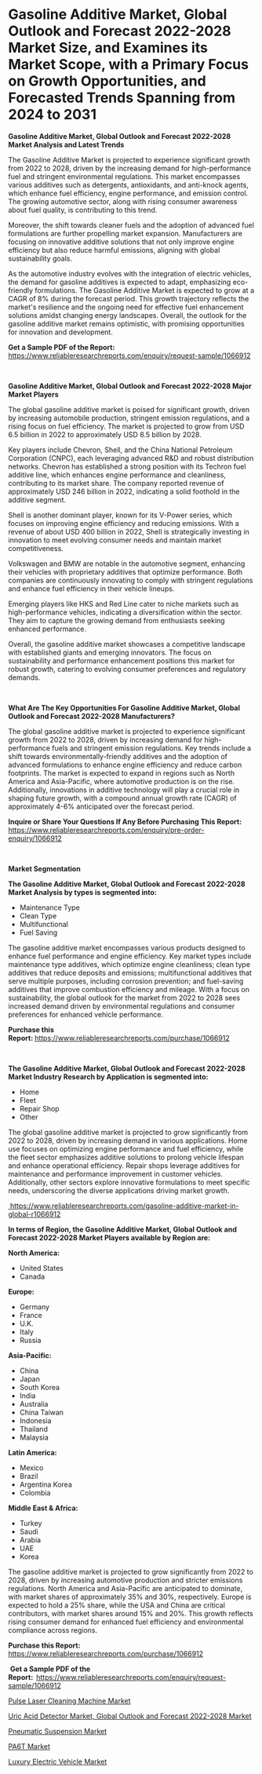 <p><h1>Gasoline Additive Market, Global Outlook and Forecast 2022-2028 Market Size, and Examines its Market Scope, with a Primary Focus on Growth Opportunities, and Forecasted Trends Spanning from 2024 to 2031</h1></p><p><strong>Gasoline Additive Market, Global Outlook and Forecast 2022-2028 Market Analysis and Latest Trends</strong></p>
<p><p>The Gasoline Additive Market is projected to experience significant growth from 2022 to 2028, driven by the increasing demand for high-performance fuel and stringent environmental regulations. This market encompasses various additives such as detergents, antioxidants, and anti-knock agents, which enhance fuel efficiency, engine performance, and emission control. The growing automotive sector, along with rising consumer awareness about fuel quality, is contributing to this trend.</p><p>Moreover, the shift towards cleaner fuels and the adoption of advanced fuel formulations are further propelling market expansion. Manufacturers are focusing on innovative additive solutions that not only improve engine efficiency but also reduce harmful emissions, aligning with global sustainability goals.</p><p>As the automotive industry evolves with the integration of electric vehicles, the demand for gasoline additives is expected to adapt, emphasizing eco-friendly formulations. The Gasoline Additive Market is expected to grow at a CAGR of 8% during the forecast period. This growth trajectory reflects the market's resilience and the ongoing need for effective fuel enhancement solutions amidst changing energy landscapes. Overall, the outlook for the gasoline additive market remains optimistic, with promising opportunities for innovation and development.</p></p>
<p><strong>Get a Sample PDF of the Report:&nbsp;</strong> <a href="https://www.reliableresearchreports.com/enquiry/request-sample/1066912">https://www.reliableresearchreports.com/enquiry/request-sample/1066912</a></p>
<p>&nbsp;</p>
<p><strong>Gasoline Additive Market, Global Outlook and Forecast 2022-2028 Major Market Players</strong></p>
<p><p>The global gasoline additive market is poised for significant growth, driven by increasing automobile production, stringent emission regulations, and a rising focus on fuel efficiency. The market is projected to grow from USD 6.5 billion in 2022 to approximately USD 8.5 billion by 2028.</p><p>Key players include Chevron, Shell, and the China National Petroleum Corporation (CNPC), each leveraging advanced R&D and robust distribution networks. Chevron has established a strong position with its Techron fuel additive line, which enhances engine performance and cleanliness, contributing to its market share. The company reported revenue of approximately USD 246 billion in 2022, indicating a solid foothold in the additive segment.</p><p>Shell is another dominant player, known for its V-Power series, which focuses on improving engine efficiency and reducing emissions. With a revenue of about USD 400 billion in 2022, Shell is strategically investing in innovation to meet evolving consumer needs and maintain market competitiveness.</p><p>Volkswagen and BMW are notable in the automotive segment, enhancing their vehicles with proprietary additives that optimize performance. Both companies are continuously innovating to comply with stringent regulations and enhance fuel efficiency in their vehicle lineups.</p><p>Emerging players like HKS and Red Line cater to niche markets such as high-performance vehicles, indicating a diversification within the sector. They aim to capture the growing demand from enthusiasts seeking enhanced performance.</p><p>Overall, the gasoline additive market showcases a competitive landscape with established giants and emerging innovators. The focus on sustainability and performance enhancement positions this market for robust growth, catering to evolving consumer preferences and regulatory demands.</p></p>
<p>&nbsp;</p>
<p><strong>What Are The Key Opportunities For Gasoline Additive Market, Global Outlook and Forecast 2022-2028 Manufacturers?</strong></p>
<p><p>The global gasoline additive market is projected to experience significant growth from 2022 to 2028, driven by increasing demand for high-performance fuels and stringent emission regulations. Key trends include a shift towards environmentally-friendly additives and the adoption of advanced formulations to enhance engine efficiency and reduce carbon footprints. The market is expected to expand in regions such as North America and Asia-Pacific, where automotive production is on the rise. Additionally, innovations in additive technology will play a crucial role in shaping future growth, with a compound annual growth rate (CAGR) of approximately 4-6% anticipated over the forecast period.</p></p>
<p><strong>Inquire or Share Your Questions If Any Before Purchasing This Report:</strong> <a href="https://www.reliableresearchreports.com/enquiry/pre-order-enquiry/1066912">https://www.reliableresearchreports.com/enquiry/pre-order-enquiry/1066912</a></p>
<p>&nbsp;</p>
<p><strong>Market Segmentation</strong></p>
<p><strong>The Gasoline Additive Market, Global Outlook and Forecast 2022-2028 Market Analysis by types is segmented into:</strong></p>
<p><ul><li>Maintenance Type</li><li>Clean Type</li><li>Multifunctional</li><li>Fuel Saving</li></ul></p>
<p><p>The gasoline additive market encompasses various products designed to enhance fuel performance and engine efficiency. Key market types include maintenance type additives, which optimize engine cleanliness; clean type additives that reduce deposits and emissions; multifunctional additives that serve multiple purposes, including corrosion prevention; and fuel-saving additives that improve combustion efficiency and mileage. With a focus on sustainability, the global outlook for the market from 2022 to 2028 sees increased demand driven by environmental regulations and consumer preferences for enhanced vehicle performance.</p></p>
<p><strong>Purchase this Report:&nbsp;</strong><a href="https://www.reliableresearchreports.com/purchase/1066912">https://www.reliableresearchreports.com/purchase/1066912</a></p>
<p>&nbsp;</p>
<p><strong>The Gasoline Additive Market, Global Outlook and Forecast 2022-2028 Market Industry Research by Application is segmented into:</strong></p>
<p><ul><li>Home</li><li>Fleet</li><li>Repair Shop</li><li>Other</li></ul></p>
<p><p>The global gasoline additive market is projected to grow significantly from 2022 to 2028, driven by increasing demand in various applications. Home use focuses on optimizing engine performance and fuel efficiency, while the fleet sector emphasizes additive solutions to prolong vehicle lifespan and enhance operational efficiency. Repair shops leverage additives for maintenance and performance improvement in customer vehicles. Additionally, other sectors explore innovative formulations to meet specific needs, underscoring the diverse applications driving market growth.</p></p>
<p><a href="https://www.reliableresearchreports.com/gasoline-additive-market-in-global-r1066912">&nbsp;https://www.reliableresearchreports.com/gasoline-additive-market-in-global-r1066912</a></p>
<p><strong>In terms of Region, the Gasoline Additive Market, Global Outlook and Forecast 2022-2028 Market Players available by Region are:</strong></p>
<p>
    <p> <strong> North America: </strong>
        <ul>
            <li>United States</li>
            <li>Canada</li>
        </ul>
        </p> 
    <p> <strong> Europe: </strong>
        <ul>
            <li>Germany</li>
            <li>France</li>
            <li>U.K.</li>
            <li>Italy</li>
            <li>Russia</li>
        </ul>
        </p> 
    <p> <strong> Asia-Pacific: </strong>
        <ul>
            <li>China</li>
            <li>Japan</li>
            <li>South Korea</li>
            <li>India</li>
            <li>Australia</li>
            <li>China Taiwan</li>
            <li>Indonesia</li>
            <li>Thailand</li>
            <li>Malaysia</li>
        </ul>
        </p> 
    <p> <strong> Latin America: </strong>
        <ul>
            <li>Mexico</li>
            <li>Brazil</li>
            <li>Argentina Korea</li>
            <li>Colombia</li>
        </ul>
        </p> 
    <p> <strong> Middle East & Africa: </strong>
        <ul>
            <li>Turkey</li>
            <li>Saudi</li>
            <li>Arabia</li>
            <li>UAE</li>
            <li>Korea</li>
        </ul>
    </p>
    </p>
<p><p>The gasoline additive market is projected to grow significantly from 2022 to 2028, driven by increasing automotive production and stricter emissions regulations. North America and Asia-Pacific are anticipated to dominate, with market shares of approximately 35% and 30%, respectively. Europe is expected to hold a 25% share, while the USA and China are critical contributors, with market shares around 15% and 20%. This growth reflects rising consumer demand for enhanced fuel efficiency and environmental compliance across regions.</p></p>
<p><strong>Purchase this Report: </strong><a href="https://www.reliableresearchreports.com/purchase/1066912">https://www.reliableresearchreports.com/purchase/1066912</a></p>
<p>&nbsp;<strong>Get a Sample PDF of the Report:&nbsp;&nbsp;</strong><a href="https://www.reliableresearchreports.com/enquiry/request-sample/1066912">https://www.reliableresearchreports.com/enquiry/request-sample/1066912</a></p>
<p><strong></strong></p>
<p><p><a href="https://medium.com/@levihamilton58/the-global-pulse-laser-cleaning-machine-market-identifies-drivers-restraints-opportunities-and-e2ee91388bca">Pulse Laser Cleaning Machine Market</a></p><p><a href="https://github.com/AbbasMahmud554/Market-Research-Report-List-1/blob/main/uric-acid-detector-market-global-outlook-and-forecast-2022-2028-market.md">Uric Acid Detector Market, Global Outlook and Forecast 2022-2028 Market</a></p><p><a href="https://www.linkedin.com/pulse/charting-future-comprehensive-analysis-global-pneumatic-y1x6e?trackingId=Rj8fAKobTwe94Rc2qAGpnQ%3D%3D">Pneumatic Suspension Market</a></p><p><a href="https://issuu.com/reportprime-2/docs/pa6t-market-size-2030.pptx_7f48ff3db33585">PA6T Market</a></p><p><a href="https://www.linkedin.com/pulse/luxury-electric-vehicle-industry-analysis-report-its-market-ogdpe?trackingId=KLNJDV8MRuaE4g%2F7Ln2BGA%3D%3D">Luxury Electric Vehicle Market</a></p></p>
